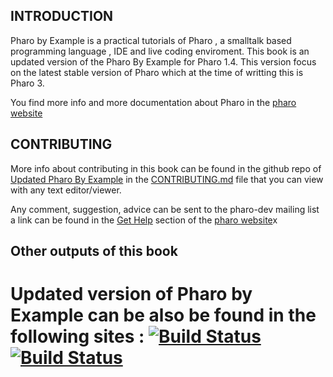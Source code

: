 
INTRODUCTION
------------

Pharo by Example is a practical tutorials of Pharo , a smalltalk based
programming language , IDE and live coding enviroment. This book is an updated
version of the Pharo By Example for Pharo 1.4. This version focus on the latest
stable version of Pharo which at the time of writting this is Pharo 3.

You find more info and more documentation about Pharo in the
[pharo website](http://pharo.org/)

CONTRIBUTING
-----------
More info about contributing in this book can be found in the github repo of
[Updated Pharo By Example](https://github.com/SquareBracketAssociates/UpdatedPharoByExample)
in the
[CONTRIBUTING.md](https://github.com/SquareBracketAssociates/UpdatedPharoByExample/blob/master/CONTRIBUTING.md)
file that you can view with any text editor/viewer.

Any comment, suggestion, advice can be sent to the pharo-dev mailing list a link can
be found in the [Get Help](http://pharo.org/get-help) section of the [pharo website](http://pharo.org/)x

Other outputs of this book
---------------------------

Updated version of Pharo by Example can be also be found in the following sites
:  [![Build Status](https://ci.inria.fr/pharo-contribution/buildStatus/icon?job=UpdatedPharoByExample)](https://ci.inria.fr/pharo-contribution/job/UpdatedPharoByExample/) [![Build Status](https://travis-ci.org/SquareBracketAssociates/UpdatedPharoByExample.svg?branch=master)](https://travis-ci.org/SquareBracketAssociates/UpdatedPharoByExample)
====================
